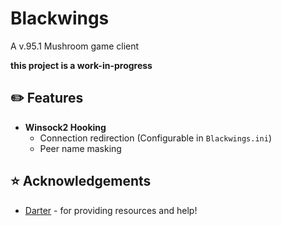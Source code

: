 # Blackwings
A v.95.1 Mushroom game client

**this project is a work-in-progress**

## ✏️ Features
* **Winsock2 Hooking**
  * Connection redirection (Configurable in `Blackwings.ini`)
  * Peer name masking

## ⭐️ Acknowledgements
* [Darter](https://github.com/RajanGrewal) - for providing resources and help!
